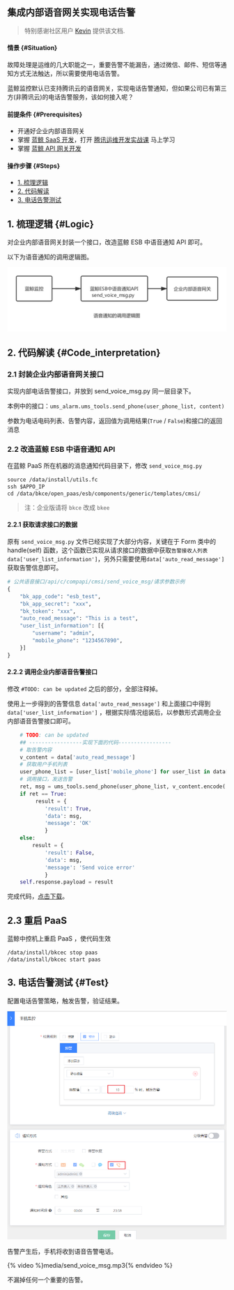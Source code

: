 集成内部语音网关实现电话告警
---


> 特别感谢社区用户 [Kevin](https://bk.tencent.com/s-mart/personal/10966/) 提供该文档.

#### 情景 {#Situation}
故障处理是运维的几大职能之一，重要告警不能漏告，通过微信、邮件、短信等通知方式无法触达，所以需要使用电话告警。

蓝鲸监控默认已支持腾讯云的语音网关，实现电话告警通知，但如果公司已有第三方(非腾讯云)的电话告警服务，该如何接入呢？

#### 前提条件 {#Prerequisites}

- 开通好企业内部语音网关
- 掌握 [蓝鲸 SaaS 开发](https://docs.bk.tencent.com/dev_saas/)，打开 [腾讯运维开发实战课](https://bk.tencent.com/s-mart/community/question/440) 马上学习
- 掌握 [蓝鲸 API 网关开发](https://docs.bk.tencent.com/esb/)


#### 操作步骤 {#Steps}

- [1. 梳理逻辑](#Logic)
- [2. 代码解读](#Code_interpretation)
- [3. 电话告警测试](#Test)

## 1. 梳理逻辑 {#Logic}

对企业内部语音网关封装一个接口，改造蓝鲸 ESB 中语音通知 API 即可。

以下为语音通知的调用逻辑图。

![](media/15644704218616.jpg)


## 2. 代码解读 {#Code_interpretation}

### 2.1 封装企业内部语音网关接口

实现内部电话告警接口，并放到 send_voice_msg.py 同一层目录下。

本例中的接口：`ums_alarm.ums_tools.send_phone(user_phone_list, content)`

参数为电话电码列表、告警内容，返回值为调用结果(`True` / `False`)和接口的返回消息


### 2.2 改造蓝鲸 ESB 中语音通知 API


在蓝鲸 PaaS 所在机器的消息通知代码目录下，修改 `send_voice_msg.py`

```plain
source /data/install/utils.fc
ssh $APPO_IP
cd /data/bkce/open_paas/esb/components/generic/templates/cmsi/
```
> 注：企业版请将 `bkce` 改成 `bkee`


#### 2.2.1 获取请求接口的数据

原有 `send_voice_msg.py` 文件已经实现了大部分内容，关键在于 Form 类中的 handle(self) 函数，这个函数已实现从请求接口的数据中获取`告警接收人列表data['user_list_information']`，另外只需要使用`data['auto_read_message']`获取告警信息即可。

```python
# 公共语音接口/api/c/compapi/cmsi/send_voice_msg/请求参数示例
{
    "bk_app_code": "esb_test",
    "bk_app_secret": "xxx",
    "bk_token": "xxx",
    "auto_read_message": "This is a test",
    "user_list_information": [{
        "username": "admin",
        "mobile_phone": "1234567890",
    }]
}
```



#### 2.2.2 调用企业内部语音告警接口

修改 `#TODO: can be updated` 之后的部分，全部注释掉。

使用上一步得到的告警信息 `data['auto_read_message']` 和上面接口中得到 `data['user_list_information']` ，根据实际情况组装后，以参数形式调用企业内部语音告警接口即可。

```python
    # TODO: can be updated
    ## -----------------实现下面的代码-----------------
    # 取告警内容
    v_content = data['auto_read_message']
    # 获取用户手机列表
    user_phone_list = [user_list['mobile_phone'] for user_list in data['user_list_information']]
    # 调用接口，发送告警
    ret, msg = ums_tools.send_phone(user_phone_list, v_content.encode('utf-8'))
    if ret == True:
         result = {
            'result': True,
            'data': msg,
            'message': 'OK'
            }
    else:
        result = {
            'result': False,
            'data': msg,
            'message': 'Send voice error'
            }
    self.response.payload = result
```

完成代码，[点击下载](/CO/media/send_voice_msg.py.tgz)。

## 2.3 重启 PaaS

蓝鲸中控机上重启 PaaS ，使代码生效

```plain
/data/install/bkcec stop paas
/data/install/bkcec start paas
```



## 3. 电话告警测试 {#Test}

 配置电话告警策略，触发告警，验证结果。
 
 ![1564473737697](media/1564473737697.png)

告警产生后，手机将收到语音告警电话。
 
 {% video %}media/send_voice_msg.mp3{% endvideo %}

不漏掉任何一个重要的告警。